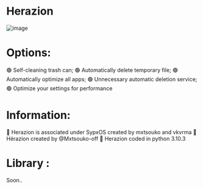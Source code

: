 # Herazion

![image](https://github.com/Mxtsouko-off/Herazion/assets/99751673/17c1a15b-c6c1-4712-aae9-c41a37845469)

# Options:
  🟢 Self-cleaning trash can;
  🟢 Automatically delete temporary file;
  🟢 Automatically optimize all apps;
  🟢 Unnecessary automatic deletion service;
  🟢 Optimize your settings for performance

# Information:
  📣 Herazion is associated under SypxOS created by mxtsouko and vkvrma
  📑 Hérazion created by @Mxtsouko-off
  📑 Herazion coded in python 3.10.3

# Library :
Soon..
